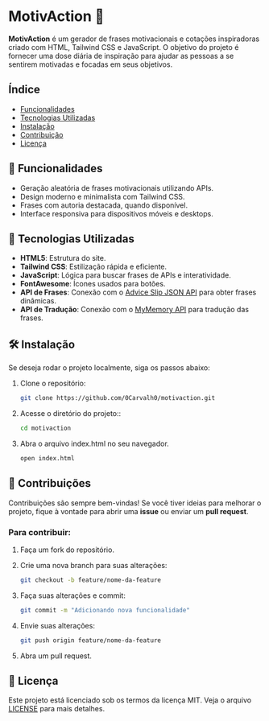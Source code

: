 # MotivAction 🌟

**MotivAction** é um gerador de frases motivacionais e cotações inspiradoras criado com HTML, Tailwind CSS e JavaScript. O objetivo do projeto é fornecer uma dose diária de inspiração para ajudar as pessoas a se sentirem motivadas e focadas em seus objetivos.

## Índice

- [Funcionalidades](#🚀-funcionalidades)
- [Tecnologias Utilizadas](##🎨-tecnologias-utilizadas)
- [Instalação](##🛠️-instalação)
- [Contribuição](##🌈-contribuição)
- [Licença](##📄-licença)

## 🚀 Funcionalidades
- Geração aleatória de frases motivacionais utilizando APIs.
- Design moderno e minimalista com Tailwind CSS.
- Frases com autoria destacada, quando disponível.
- Interface responsiva para dispositivos móveis e desktops.

## 🎨 Tecnologias Utilizadas
- **HTML5**: Estrutura do site.
- **Tailwind CSS**: Estilização rápida e eficiente.
- **JavaScript**: Lógica para buscar frases de APIs e interatividade.
- **FontAwesome**: Ícones usados para botões.
- **API de Frases**: Conexão com o [Advice Slip JSON API](https://api.adviceslip.com) para obter frases dinâmicas.
- **API de Tradução**: Conexão com o [MyMemory API](https://mymemory.translated.net/doc/spec.php) para tradução das frases.

## 🛠️ Instalação

Se deseja rodar o projeto localmente, siga os passos abaixo:

1. Clone o repositório:

   ```bash
   git clone https://github.com/0Carvalh0/motivaction.git
   ```

2. Acesse o diretório do projeto::

   ```bash
   cd motivaction
   ```

3. Abra o arquivo index.html no seu navegador.

   ```bash
   open index.html
   ```

## 🌈 Contribuições
Contribuições são sempre bem-vindas! Se você tiver ideias para melhorar o projeto, fique à vontade para abrir uma **issue** ou enviar um **pull request**.

### Para contribuir:

1. Faça um fork do repositório.

2. Crie uma nova branch para suas alterações:

   ```bash
   git checkout -b feature/nome-da-feature
   ```

3. Faça suas alterações e commit:

   ```bash
   git commit -m "Adicionando nova funcionalidade"
   ```

4. Envie suas alterações:

   ```bash
   git push origin feature/nome-da-feature
   ```

5. Abra um pull request.

## 📄 Licença
Este projeto está licenciado sob os termos da licença MIT. Veja o arquivo [LICENSE](LICENSE) para mais detalhes.

